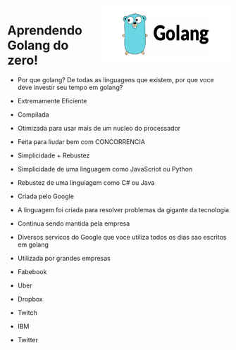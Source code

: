 <img src="./img/golang.png" height="130" width="290" align="right"/>

# Aprendendo Golang do zero!

- Por que golang? De todas as linguagens que existem, por que voce deve investir seu tempo em golang?
 
 - Extremamente Eficiente
  - Compilada
  - Otimizada para usar mais de um nucleo do processador
  - Feita para liudar bem com CONCORRENCIA
 
 - Simplicidade + Rebustez
  - Simplicidade de uma linguagem como JavaScriot ou Python
  - Rebustez de uma linguiagem como C# ou Java
 
 - Criada pelo Google
  - A linguagem foi criada para resolver problemas da gigante da tecnologia
  - Continua sendo mantida pela empresa
  - Diversos servicos do Google que voce utiliza todos os dias sao escritos em golang
 
 - Utilizada por grandes empresas
  - Fabebook
  - Uber
  - Dropbox
  - Twitch
  - IBM
  - Twitter